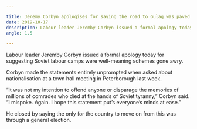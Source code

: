```yaml
---

title: Jeremy Corbyn apologises for saying the road to Gulag was paved with good intentions
date: 2019-10-17
description: Labour leader Jeremby Corbyn issued a formal apology today for suggesting Soviet labour camps were well-meaning schemes gone awry.
angle: 1.5

---
```


Labour leader Jeremby Corbyn issued a formal apology today for suggesting Soviet labour camps were well-meaning schemes gone awry.

Corbyn made the statements entirely unprompted when asked about nationalisation at a town hall meeting in Peterborough last week.

“It was not my intention to offend anyone or disparage the memories of millions of comrades who died at the hands of Soviet tyranny,” Corbyn said. “I mispoke. Again. I hope this statement put’s everyone’s minds at ease.”

He closed by saying the only for the country to move on from this was through a general election.